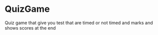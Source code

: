 # QuizGame
Quiz game that give you test that are timed or not timed and marks and shows scores at the end
